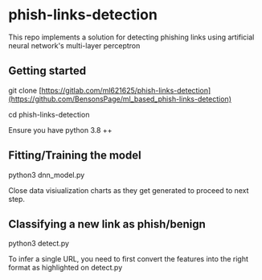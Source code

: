 # phish-links-detection

This repo implements a solution for detecting phishing links using artificial neural network's multi-layer perceptron

## Getting started
git clone [https://gitlab.com/ml621625/phish-links-detection](https://github.com/BensonsPage/ml_based_phish-links-detection)

cd phish-links-detection

Ensure you have python 3.8 ++

## Fitting/Training the model

python3 dnn_model.py

Close data visiualization charts as they get generated to proceed to next step.

## Classifying a new link as phish/benign

python3 detect.py

To infer a single URL, you need to first convert the features into the right format as highlighted on detect.py
